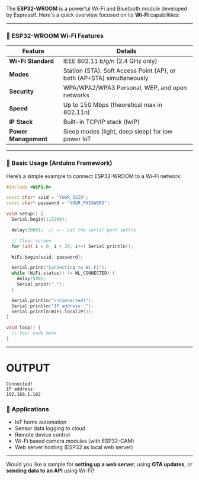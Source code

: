 The **ESP32-WROOM** is a powerful Wi-Fi and Bluetooth module developed by Espressif. Here's a quick overview focused on its **Wi-Fi** capabilities:

---

### 🔌 ESP32-WROOM Wi-Fi Features

| Feature                | Details                                                                 |
|------------------------|-------------------------------------------------------------------------|
| **Wi-Fi Standard**     | IEEE 802.11 b/g/n (2.4 GHz only)                                        |
| **Modes**              | Station (STA), Soft Access Point (AP), or both (AP+STA) simultaneously  |
| **Security**           | WPA/WPA2/WPA3 Personal, WEP, and open networks                          |
| **Speed**              | Up to 150 Mbps (theoretical max in 802.11n)                             |
| **IP Stack**           | Built-in TCP/IP stack (lwIP)                                            |
| **Power Management**   | Sleep modes (light, deep sleep) for low power IoT                      |

---

### 🔧 Basic Usage (Arduino Framework)

Here’s a simple example to connect ESP32-WROOM to a Wi-Fi network:

```cpp
#include <WiFi.h>

const char* ssid = "YOUR_SSID";
const char* password = "YOUR_PASSWORD";

void setup() {
  Serial.begin(115200);

  delay(2000);  // <-- Let the serial port settle

  // Clear screen
  for (int i = 0; i < 20; i++) Serial.println();

  WiFi.begin(ssid, password);

  Serial.print("Connecting to Wi-Fi");
  while (WiFi.status() != WL_CONNECTED) {
    delay(500);
    Serial.print(".");
  }

  Serial.println("\nConnected!");
  Serial.println("IP address: ");
  Serial.println(WiFi.localIP());
}

void loop() {
  // Your code here
}
```
---

# OUTPUT
```
Connected!
IP address: 
192.168.1.102
```

### 📡 Applications

- IoT home automation
- Sensor data logging to cloud
- Remote device control
- Wi-Fi based camera modules (with ESP32-CAM)
- Web server hosting (ESP32 as local web server)

---

Would you like a sample for **setting up a web server**, using **OTA updates**, or **sending data to an API** using Wi-Fi?
